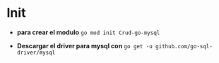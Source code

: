 # Init

- **para crear el modulo** `go mod init Crud-go-mysql` 

- **Descargar el driver para mysql con** `go get -u github.com/go-sql-driver/mysql`

